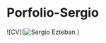 # Porfolio-Sergio


![CV](![Sergio Ezteban](https://github.com/sergioironhacker/Porfolio-Sergio/assets/140112628/cb57b27f-546d-40fd-9528-4de2926cf8d4)
)
